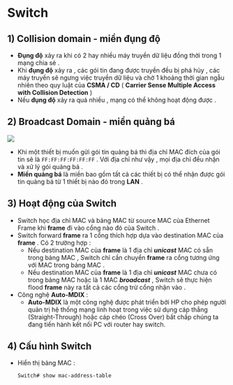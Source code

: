 # Switch
## **1) Collision domain - miền đụng độ**
- **Đụng độ** xảy ra khi có 2 hay nhiều máy truyền dữ liệu đồng thời trong 1 mạng chia sẻ .
- Khi **đụng độ** xảy ra , các gói tin đang được truyền đều bị phá hủy , các máy truyền sẽ ngưng việc truyền dữ liệu và chờ 1 khoảng thời gian ngẫu nhiên theo quy luật của **CSMA / CD** ( **Carrier Sense Multiple Access with Collision Detection** ) 
- Nếu **đụng độ** xảy ra quá nhiều , mạng có thể không hoạt động được .
## **2) Broadcast Domain - miền quảng bá**

<img src=https://i.imgur.com/Vb4nQ4Z.png>

- Khi một thiết bị muốn gửi gói tin quảng bá thì địa chỉ MAC đích của gói tin sẽ là `FF:FF:FF:FF:FF:FF` . Với địa chỉ như vậy , mọi địa chỉ đều nhận và xử lý gói quảng bá .
- **Miền quảng bá** là miền bao gồm tất cả các thiết bị có thể nhận được gói tin quảng bá từ 1 thiết bị nào đó trong **LAN** .
## **3) Hoạt động của Switch**
- Switch học địa chỉ MAC và bảng MAC từ source MAC của Ethernet Frame khi **frame** đi vào cổng nào đó của Switch .
- Switch forward **frame** ra 1 cổng thích hợp dựa vào destination MAC của **frame** . Có 2 trường hợp : 
    - Nếu destination MAC của **frame**  là 1 địa chỉ ***unicast*** MAC có sẵn trong bảng MAC , Switch chỉ cần chuyển **frame** ra cổng tương ứng với MAC trong bảng MAC .
    - Nếu destination MAC của **frame** là 1 địa chỉ ***unicast*** MAC chưa có trong bảng MAC hoặc là 1 MAC ***broadcast*** , Switch sẽ thực hiện flood **frame** này ra tất cả các cổng trừ cổng nhận vào .
- Công nghệ **Auto-MDIX** :
    - **Auto-MDIX** là một công nghệ được phát triển bởi HP cho phép người quản trị hệ thống mạng linh hoạt trong việc sử dụng cáp thẳng (Straight-Through) hoặc cáp chéo (Cross Over) bất chấp chúng ta đang tiến hành kết nối PC với router hay switch. 
## **4) Cấu hình Switch**
- Hiển thị bảng MAC :
    ```
    Switch# show mac-address-table
    ```